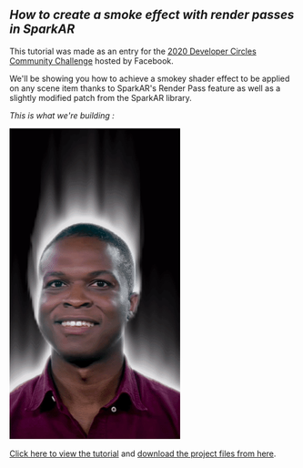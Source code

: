 ## _How to create a smoke effect with render passes in SparkAR_

This tutorial was made as an entry for the [2020 Developer Circles Community Challenge](https://developercircles2020.devpost.com/) hosted by Facebook.

We'll be showing you how to achieve a smokey shader effect to be applied on any scene item thanks to SparkAR's Render Pass feature as well as a slightly modified patch from the SparkAR library.

_This is what we're building :_

<img src="./images/demo.gif" width="300"/>

[Click here to view the tutorial](https://the-ar-company.github.io/Smoke_tutorial/) and [download the project files from here](https://github.com/The-AR-Company/Smoke_tutorial/archive/main.zip).